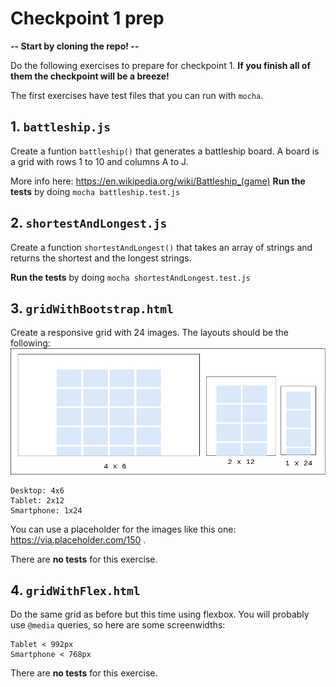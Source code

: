 # Checkpoint 1 prep

**-- Start by cloning the repo! --**

Do the following exercises to prepare for checkpoint 1. **If you finish all of them the checkpoint will be a breeze!**

The first exercises have test files that you can run with `mocha`.

## 1. `battleship.js`
Create a funtion `battleship()` that generates a battleship board. A board is a grid with rows 1 to 10 and columns A to J.

More info here: https://en.wikipedia.org/wiki/Battleship_(game)
**Run the tests** by doing `mocha battleship.test.js`

## 2. `shortestAndLongest.js`
Create a function `shortestAndLongest()` that takes an array of strings and returns the shortest and the longest strings.

**Run the tests** by doing `mocha shortestAndLongest.test.js`

## 3. `gridWithBootstrap.html`
Create a responsive grid with 24 images. The layouts should be the following:
![desktop tablet and mobile layouts](layout.jpg)

```
Desktop: 4x6
Tablet: 2x12
Smartphone: 1x24
```

You can use a placeholder for the images like this one: https://via.placeholder.com/150
.

There are **no tests** for this exercise.

## 4. `gridWithFlex.html`
Do the same grid as before but this time using flexbox. You will probably use `@media` queries, so here are some screenwidths:
```
Tablet < 992px
Smartphone < 768px
```
There are **no tests** for this exercise.
